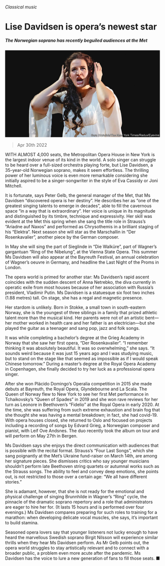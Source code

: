 ###### Classical music

# Lise Davidsen is opera’s newest star 

##### The Norwegian soprano has recently beguiled audiences at the Met 

![image](images/20220430_CUP001_0.jpg) 

> Apr 30th 2022 

WITH ALMOST 4,000 seats, the Metropolitan Opera House in New York is the largest indoor venue of its kind in the world. A solo singer can struggle to be heard over a full-sized orchestra playing forte, but Lise Davidsen, a 35-year-old Norwegian soprano, makes it seem effortless. The thrilling power of her luminous voice is even more remarkable considering she initially aspired to be a singer-songwriter in the style of Eva Cassidy or Joni Mitchell.

It is fortunate, says Peter Gelb, the general manager of the Met, that Ms Davidsen “discovered opera is her destiny”. He describes her as “one of the greatest singing talents to emerge in decades”, able to fill the cavernous space “in a way that is extraordinary”. Her voice is unique in its magnitude and distinguished by its timbre, technique and expressivity. Her skill was evident at the Met this spring when she sang the title role in Strauss’s “Ariadne auf Naxos” and performed as Chrysothemis in a brilliant staging of his “Elektra”. Next season she will star as the Marschallin in “Der Rosenkavalier”, another piece by the German composer.


In May she will sing the part of Sieglinde in “Die Walküre”, part of Wagner’s gargantuan “Ring of the Nibelung”, at the Vienna State Opera. This summer Ms Davidsen will also appear at the Bayreuth Festival, an annual celebration of Wagner’s oeuvre in Germany, and headline the Last Night of the Proms in London.

The opera world is primed for another star: Ms Davidsen’s rapid ascent coincides with the sudden descent of Anna Netrebko, the diva currently in operatic exile from most houses because of her association with Russia’s president, Vladimir Putin. Ms Davidsen is a statuesque six foot two inches (1.88 metres) tall. On stage, she has a regal and magnetic presence.

Her stardom is unlikely. Born in Stokke, a small town in south-eastern Norway, she is the youngest of three siblings in a family that prized athletic talent more than the musical kind. Her parents were not of an artistic bent—her mother worked in health care and her father is an electrician—but she played the guitar as a teenager and sang pop, jazz and folk songs.

It was while completing a bachelor’s degree at the Grieg Academy in Norway that she saw her first opera, “Der Rosenkavalier”. “I remember thinking it was absolutely beautiful. It was so overwhelming,” she says. “It sounds weird because it was just 15 years ago and I was studying music, but to stand on the stage like that seemed as impossible as if I would speak Chinese tomorrow.” During a master’s degree at the Royal Opera Academy in Copenhagen, she finally decided to try her luck as a professional opera singer.

After she won Plácido Domingo’s Operalia competition in 2015 she made debuts at Bayreuth, the Royal Opera, Glyndebourne and La Scala. The Queen of Norway flew to New York to see her first Met performance in Tchaikovsky’s “Queen of Spades” in 2019 and she won rave reviews for her turn as Leonore in Beethoven’s “Fidelio” at the Royal Opera in early 2020. At the time, she was suffering from such extreme exhaustion and brain fog that she thought she was having a mental breakdown; in fact, she had covid-19. With opera houses closed, she returned to Oslo and focused on projects including a recording of songs by Edvard Grieg, a Norwegian composer and pianist, with Leif Ove Andsnes. The duo recently took the album on tour and will perform on May 27th in Bergen.

Ms Davidsen says she enjoys the direct communication with audiences that is possible with the recital format. Strauss’s “Four Last Songs”, which she sang poignantly at the Met’s Ukraine fund-raiser on March 14th, are among her signature pieces. She dismisses critics who say younger musicians shouldn’t perform late Beethoven string quartets or autumnal works such as the Strauss songs. The ability to feel and convey deep emotions, she points out, is not restricted to those over a certain age: “We all have different stories.”

She is adamant, however, that she is not ready for the emotional and physical challenge of singing Brunnhilde in Wagner’s “Ring” cycle, the pinnacle of the dramatic soprano repertory and a role that administrators are eager to hire her for. (It lasts 15 hours and is performed over four evenings.) Ms Davidsen compares preparing for such roles to training for a marathon: when developing delicate vocal muscles, she says, it’s important to build stamina.

Seasoned opera lovers say that younger listeners not lucky enough to have heard the marvellous Swedish soprano Birgit Nilsson will experience similar thrills when they hear Ms Davidsen perform. As Mr Gelb points out, the opera world struggles to stay artistically relevant and to connect with a broader public, a problem even more acute after the pandemic. Ms Davidsen has the voice to lure a new generation of fans to fill those seats. ■

